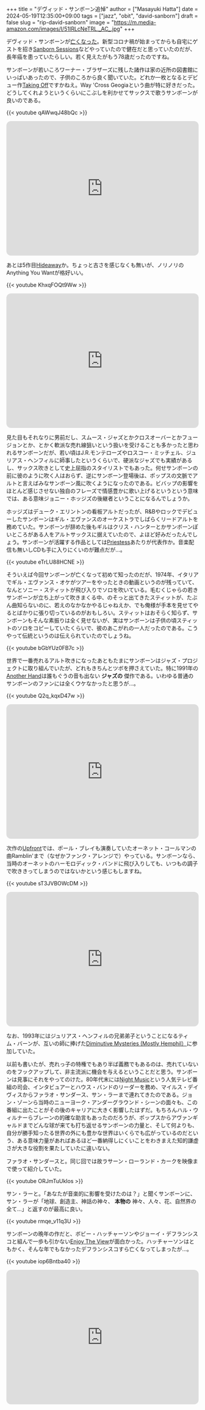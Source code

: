 +++
title = "デヴィッド・サンボーン追悼"
author = ["Masayuki Hatta"]
date = 2024-05-19T12:35:00+09:00
tags = ["jazz", "obit", "david-sanborn"]
draft = false
slug = "rip-david-sanborn"
image = "https://m.media-amazon.com/images/I/51IRLcNeTRL._AC_.jpg"
+++

デヴィッド・サンボーンが[亡くなった](https://amass.jp/175116/)。新型コロナ禍が始まってからも自宅にゲストを招き[Sanborn Sessions](https://sanbornsessions.com/)などやっていたので健在だと思っていたのだが、長年癌を患っていたらしい。若く見えたがもう78歳だったのですね。

サンボーンが若いころワーナー・ブラザーズに残した諸作は家の近所の図書館にいっぱいあったので、子供のころから良く聞いていた。どれか一枚となるとデビュー作[Taking Off](https://amzn.to/3wGpUSL)ですかねえ。Way 'Cross Geogiaという曲が特に好きだった。どうしてくれようというくらいにこぶしを利かせてサックスで歌うサンボーンが良いのである。

{{< youtube qAWwqJ48bQc >}}

<iframe style="border-radius:12px" src="https://open.spotify.com/embed/album/0E73dF5NDTzL4wWepycCiM?utm_source=generator" width="100%" height="352" frameBorder="0" allowfullscreen="" allow="autoplay; clipboard-write; encrypted-media; fullscreen; picture-in-picture" loading="lazy"></iframe>

あとは5作目[Hideaway](https://amzn.to/4bJyAqp)か。ちょっと古さを感じなくも無いが、ノリノリのAnything You Wantが格好いい。

{{< youtube KhxqFOQt9Ww >}}

<iframe style="border-radius:12px" src="https://open.spotify.com/embed/album/2rrojQJlIgvBA2FMcBY8Wl?utm_source=generator" width="100%" height="352" frameBorder="0" allowfullscreen="" allow="autoplay; clipboard-write; encrypted-media; fullscreen; picture-in-picture" loading="lazy"></iframe>

見た目もそれなりに男前だし、スムース・ジャズとかクロスオーバーとかフュージョンとか、とかく軟派な売れ線狙いという扱いを受けることも多かったと思われるサンボーンだが、若い頃はJ.R.モンテローズやロスコー・ミッチェル、ジュリアス・ヘンフィルに師事したというくらいで、硬派なジャズでも実績があるし、サックス吹きとして史上屈指のスタイリストでもあった。何せサンボーンの前に彼のように吹く人はおらず、逆にサンボーン登場後は、ポップスの文脈でアルトと言えばみなサンボーン風に吹くようになったのである。ビバップの影響をほとんど感じさせない独自のフレーズで情感豊かに歌い上げるというという意味では、ある意味ジョニー・ホッジズの後継者ということになるんでしょうか。

ホッジズはデューク・エリントンの看板アルトだったが、R&amp;Bやロックでデビューしたサンボーンはギル・エヴァンスのオーケストラでしばらくリードアルトを務めていた。サンボーンが辞めた後もギルはクリス・ハンターとかサンボーンぽいところがある人をアルトサックスに据えていたので、よほど好みだったんでしょう。サンボーンが活躍する作品としては[Priestess](https://amzn.to/4apAThq)あたりが代表作か。音楽配信も無いしCDも手に入りにくいのが難点だが…。

{{< youtube eTrLU88HCNE >}}

そういえば今回サンボーンが亡くなって初めて知ったのだが、1974年、イタリアでギル・エヴァンス・オケがツアーをやったときの動画というのが残っていて、なんとソニー・スティットが飛び入りでソロを吹いている。毛むくじゃらの若きサンボーンが立ち上がって吹きまくる中、のそっと出てきたスティットが、たぶん曲知らないのに、若えのなかなかやるじゃねえか、でも俺様が手本を見せてやるとばかりに張り切っているのがおもしろい。スティットはおそらく知らず、サンボーンもそんな素振りは全く見せないが、実はサンボーンは子供の頃スティットのソロをコピーしていたくらいで、彼のあこがれの一人だったのである。こうやって伝統というのは伝えられていたのでしょうね。

{{< youtube bGbYUz0FB7c >}}

世界で一番売れるアルト吹きになったあともたまにサンボーンはジャズ・プロジェクトに取り組んでいたが、どれもきちんとツボを押さえていた。特に1991年の[Another Hand](https://amzn.to/3QQfo2n)は誰もぐうの音も出ない ****ジャズの**** 傑作である。いわゆる普通のサンボーンのファンには全くウケなかったと思うが…。

{{< youtube Q2q_kqxD47w >}}

<iframe style="border-radius:12px" src="https://open.spotify.com/embed/album/4dvXmOm4BEXwok8dzJNr6s?utm_source=generator" width="100%" height="352" frameBorder="0" allowfullscreen="" allow="autoplay; clipboard-write; encrypted-media; fullscreen; picture-in-picture" loading="lazy"></iframe>

次作の[Upfront](https://amzn.to/3WNnbBD)では、ポール・ブレイも演奏していたオーネット・コールマンの曲Ramblin'まで（なぜかファンク・アレンジで）やっている。サンボーンなら、当時のオーネットのハーモロディック・バンドに飛び入りしても、いつもの調子で吹ききってしまうのではないかという感じもしますね。

{{< youtube sT3JVBOWcDM >}}

<iframe style="border-radius:12px" src="https://open.spotify.com/embed/album/2L0ZoA83qDzBJu0tYVP0rN?utm_source=generator" width="100%" height="352" frameBorder="0" allowfullscreen="" allow="autoplay; clipboard-write; encrypted-media; fullscreen; picture-in-picture" loading="lazy"></iframe>

なお、1993年にはジュリアス・ヘンフィルの兄弟弟子ということになるティム・バーンが、互いの師に捧げた[Diminutive Mysteries (Mostly Hemphil）](https://amzn.to/4bnTgEz)に参加していた。

以前も書いたが、売れっ子の特権でもあり半ば義務でもあるのは、売れていないのをフックアップして、非主流派に機会を与えるということだと思う。サンボーンは見事にそれをやってのけた。80年代末には[Night Music](https://en.wikipedia.org/wiki/Sunday_Night_(American_TV_program))という人気テレビ番組の司会、インタビュアーとハウス・バンドのリーダーを務め、マイルス・デイヴィスからファラオ・サンダース、サン・ラーまで連れてきたのである。ジョン・ゾーンら当時のニューヨーク・アンダーグラウンド・シーンの面々も、この番組に出たことがその後のキャリアに大きく影響したはずだ。もちろんハル・ウィルナーらブレーンの的確な助言もあったのだろうが、ポップスからアヴァンギャルドまでどんな球が来ても打ち返せるサンボーンの力量と、そして何よりも、自分が勝手知ったる世界の外にも豊かな世界はいくらでも広がっているのだという、ある意味力量があればあるほど一番納得しにくいことをわきまえた知的謙虚さが大きな役割を果たしていたに違いない。

ファラオ・サンダースと。同じ回では故ラサーン・ローランド・カークを映像まで使って紹介していた。

{{< youtube  ORJmTuUkIos >}}

サン・ラーと。「あなたが音楽的に影響を受けたのは？」と聞くサンボーンに、サン・ラーが「地球、創造主、神話の神々、 ****本物の**** 神々、人々、花、自然界の全て…」と返すのが最高に良い。

{{< youtube  rmqe_v11q3U >}}

サンボーンの晩年の作だと、ボビー・ハッチャーソンやジョーイ・デフランシスコと組んで一歩も引かない[Enjoy The View](https://amzn.to/4bpjZ3x)が面白かった。ハッチャーソンはともかく、そんな年でもなかったデフランシスコすら亡くなってしまったが…。

{{< youtube  iop6Bntba40 >}}

<iframe style="border-radius:12px" src="https://open.spotify.com/embed/album/1HumpspJNBqEPMlxg7Ymxq?utm_source=generator" width="100%" height="352" frameBorder="0" allowfullscreen="" allow="autoplay; clipboard-write; encrypted-media; fullscreen; picture-in-picture" loading="lazy"></iframe>
